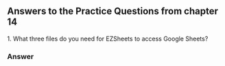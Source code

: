 <h2>Answers to the Practice Questions from chapter 14</h2>

<p>1.  What three files do you need for EZSheets to access Google Sheets?</p>
<h3>Answer</h3>
